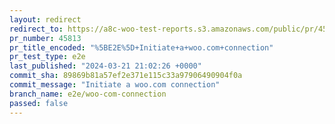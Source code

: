 ```yaml
---
layout: redirect
redirect_to: https://a8c-woo-test-reports.s3.amazonaws.com/public/pr/45813/e2e/index.html
pr_number: 45813
pr_title_encoded: "%5BE2E%5D+Initiate+a+woo.com+connection"
pr_test_type: e2e
last_published: "2024-03-21 21:02:26 +0000"
commit_sha: 89869b81a57ef2e371e115c33a97906490904f0a
commit_message: "Initiate a woo.com connection"
branch_name: e2e/woo-com-connection
passed: false
---
```

